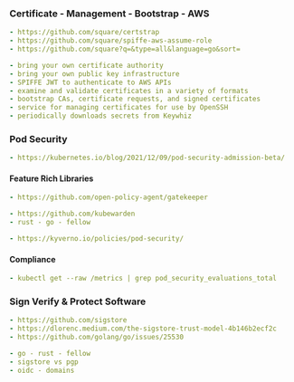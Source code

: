 ### Certificate - Management - Bootstrap - AWS
```yaml
- https://github.com/square/certstrap
- https://github.com/square/spiffe-aws-assume-role
- https://github.com/square?q=&type=all&language=go&sort=

- bring your own certificate authority
- bring your own public key infrastructure
- SPIFFE JWT to authenticate to AWS APIs
- examine and validate certificates in a variety of formats
- bootstrap CAs, certificate requests, and signed certificates
- service for managing certificates for use by OpenSSH
- periodically downloads secrets from Keywhiz
```

### Pod Security
```yaml
- https://kubernetes.io/blog/2021/12/09/pod-security-admission-beta/
```

#### Feature Rich Libraries
```yaml
- https://github.com/open-policy-agent/gatekeeper

- https://github.com/kubewarden
- rust - go - fellow

- https://kyverno.io/policies/pod-security/
```

#### Compliance
```yaml
- kubectl get --raw /metrics | grep pod_security_evaluations_total
```

### Sign Verify & Protect Software
```yaml
- https://github.com/sigstore
- https://dlorenc.medium.com/the-sigstore-trust-model-4b146b2ecf2c
- https://github.com/golang/go/issues/25530

- go - rust - fellow
- sigstore vs pgp
- oidc - domains
```
